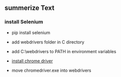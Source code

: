 ## summerize Text



### install Selenium

- pip install selenium

- add webdrivers folder in C directory

- add C:\webdrivers to PATH in environment variables

- [install chrome driver](https://sites.google.com/a/chromium.org/chromedriver/downloads)

- move chromedriver.exe into webdrivers
